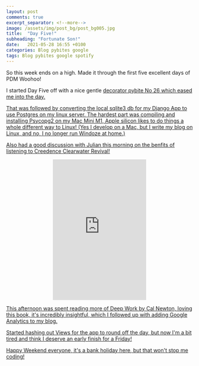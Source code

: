 ```yaml
---
layout: post
comments: true
excerpt_separator: <!--more-->
image: /assets/img/post_bg/post_bg005.jpg
title:  "Day Five!"
subheading: "Fortunate Son!"
date:   2021-05-28 16:55 +0100
categories: Blog pybites google
tags: Blog pybites google spotify
---
```


So this week ends on a high. Made it through the first five excellent days of PDM Woohoo!

I started Day Five off with a nice gentle <a href="https://codechalleng.es/bites/22/" target="_blank">decorator pybite No 26 which eased me into the day. 

That was followed by converting the local sqlite3 db for my Django App to use Postgres on my linux server. The hardest part was compiling and installing Psycopg2 on my Mac Mini M1, Apple silicon likes to do things a whole different way to Linux! (Yes I develop on a Mac, but I write my blog on Linux, and no, I no longer run Windoze at home.)

Also had a good discussion with Julian this morning on the benfits of listening to Creedence Clearwater Revival!

<center><iframe src="https://open.spotify.com/embed/track/4BP3uh0hFLFRb5cjsgLqDh" width="50%" height="380" frameBorder="0" allowtransparency="true" allow="encrypted-media"></iframe></center>

This afternoon was spent reading more of Deep Work by  Cal Newton, loving this book, it's incredibly insightful, which I followed up with adding Google Analytics to my blog.

Started hashing out Views for the app to round off the day, but now I'm a bit tired and think I deserve an early finish for a Friday! 

Happy Weekend everyone, it's a bank holiday here, but that won't stop me coding!
